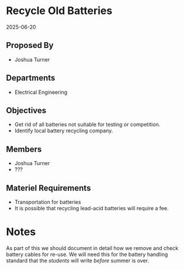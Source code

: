 # Recycle Old Batteries
2025-06-20

## Proposed By
- Joshua Turner

## Departments
- Electrical Engineering

## Objectives
- Get rid of all batteries not suitable for testing or competition.
- Identify local battery recycling company. 

## Members
- Joshua Turner
- ???

## Materiel Requirements
- Transportation for batteries
- It is possible that recycling lead-acid batteries will require a fee.

# Notes
As part of this we should document in detail how we remove and check battery cables for re-use.
We will need this for the battery handling standard that the _students_ will write _before_ summer is over.
